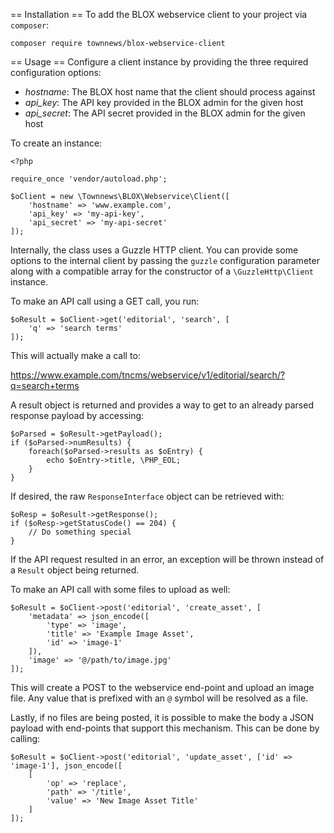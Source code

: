 == Installation ==
To add the BLOX webservice client to your project via `composer`:

```
composer require townnews/blox-webservice-client
```

== Usage ==
Configure a client instance by providing the three required configuration
options:

* _hostname_: The BLOX host name that the client should process against
* _api\_key_: The API key provided in the BLOX admin for the given host
* _api\_secret_: The API secret provided in the BLOX admin for the given host

To create an instance:

```
<?php

require_once 'vendor/autoload.php';

$oClient = new \Townnews\BLOX\Webservice\Client([
    'hostname' => 'www.example.com',
    'api_key' => 'my-api-key',
    'api_secret' => 'my-api-secret'
]);
```

Internally, the class uses a Guzzle HTTP client. You can provide some options to
the internal client by passing the `guzzle` configuration parameter along with a
compatible array for the constructor of a `\GuzzleHttp\Client` instance.

To make an API call using a GET call, you run:

```
$oResult = $oClient->get('editorial', 'search', [
    'q' => 'search terms'
]);
```

This will actually make a call to:

https://www.example.com/tncms/webservice/v1/editorial/search/?q=search+terms

A result object is returned and provides a way to get to an already parsed response payload by accessing:

```
$oParsed = $oResult->getPayload();
if ($oParsed->numResults) {
    foreach($oParsed->results as $oEntry) {
        echo $oEntry->title, \PHP_EOL;
    }
}
```

If desired, the raw `ResponseInterface` object can be retrieved with:

```
$oResp = $oResult->getResponse();
if ($oResp->getStatusCode() == 204) {
    // Do something special
}
```

If the API request resulted in an error, an exception will be thrown instead of a `Result` object being
returned.

To make an API call with some files to upload as well:

```
$oResult = $oClient->post('editorial', 'create_asset', [
    'metadata' => json_encode([
        'type' => 'image',
        'title' => 'Example Image Asset',
        'id' => 'image-1'
    ]),
    'image' => '@/path/to/image.jpg'
]);
```

This will create a POST to the webservice end-point and upload an image file. Any
value that is prefixed with an `@` symbol will be resolved as a file.

Lastly, if no files are being posted, it is possible to make the body a JSON payload
with end-points that support this mechanism. This can be done by calling:

```
$oResult = $oClient->post('editorial', 'update_asset', ['id' => 'image-1'], json_encode([
    [
        'op' => 'replace',
        'path' => '/title',
        'value' => 'New Image Asset Title'
    ]
]);
```